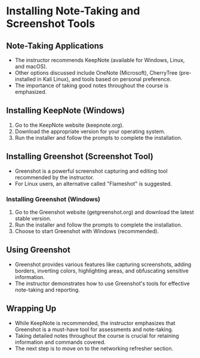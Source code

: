 # Installing Note-Taking and Screenshot Tools

## Note-Taking Applications

- The instructor recommends KeepNote (available for Windows, Linux, and macOS).
- Other options discussed include OneNote (Microsoft), CherryTree (pre-installed in Kali Linux), and tools based on personal preference.
- The importance of taking good notes throughout the course is emphasized.

## Installing KeepNote (Windows)

1. Go to the KeepNote website (keepnote.org).
2. Download the appropriate version for your operating system.
3. Run the installer and follow the prompts to complete the installation.

## Installing Greenshot (Screenshot Tool)

- Greenshot is a powerful screenshot capturing and editing tool recommended by the instructor.
- For Linux users, an alternative called "Flameshot" is suggested.

### Installing Greenshot (Windows)

1. Go to the Greenshot website (getgreenshot.org) and download the latest stable version.
2. Run the installer and follow the prompts to complete the installation.
3. Choose to start Greenshot with Windows (recommended).

## Using Greenshot

- Greenshot provides various features like capturing screenshots, adding borders, inverting colors, highlighting areas, and obfuscating sensitive information.
- The instructor demonstrates how to use Greenshot's tools for effective note-taking and reporting.

## Wrapping Up

- While KeepNote is recommended, the instructor emphasizes that Greenshot is a must-have tool for assessments and note-taking.
- Taking detailed notes throughout the course is crucial for retaining information and commands covered.
- The next step is to move on to the networking refresher section.
